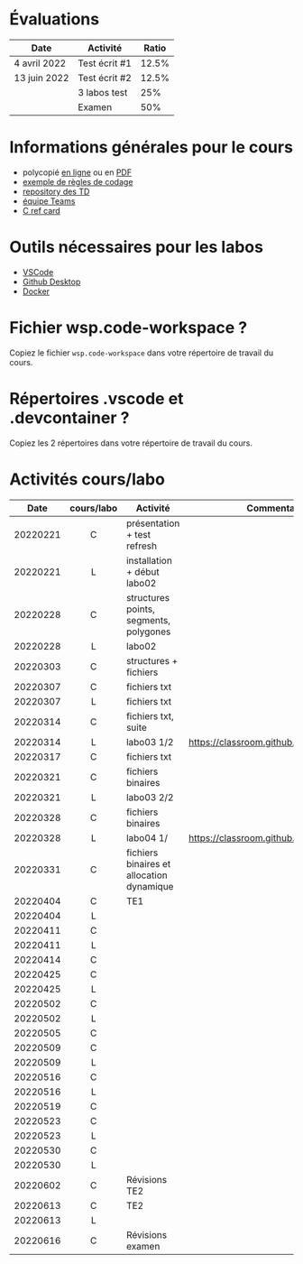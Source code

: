 # Évaluations

| Date | Activité | Ratio |
|---|---|---|
| 4 avril 2022 | Test écrit #1 | 12.5% |
| 13 juin 2022 | Test écrit #2 | 12.5% |
|   | 3 labos test | 25% |
|   | Examen | 50% |

# Informations générales pour le cours

- polycopié [en ligne](https://heig-tin-info.github.io/handout/) ou en [PDF](https://github.com/heig-tin-info/handout/releases/download/v0.2.7/handout.pdf)
- [exemple de règles de codage](https://google.github.io/styleguide/cppguide.html)
- [repository des TD](https://github.com/Info2-TIN-B-2021-2022/TD)
- [équipe Teams]()
- [C ref card](https://github.com/heig-tin-info/refcard)

# Outils nécessaires pour les labos

- [VSCode](https://code.visualstudio.com/download)
- [Github Desktop](https://desktop.github.com/)
- [Docker](https://www.docker.com/products/docker-desktop)

# Fichier wsp.code-workspace ?

Copiez le fichier `wsp.code-workspace` dans votre répertoire de travail du cours.

# Répertoires .vscode et .devcontainer ?

Copiez les 2 répertoires dans votre répertoire de travail du cours.

# Activités cours/labo
| Date | cours/labo | Activité | Commentaire |
|---|:---:|---|---|
| 20220221 | C | présentation + test refresh| |
| 20220221 | L | installation + début labo02| |
| 20220228 | C | structures points, segments, polygones| |
| 20220228 | L | labo02| |
| 20220303 | C | structures + fichiers| |
| 20220307 | C | fichiers txt| |
| 20220307 | L | fichiers txt| |
| 20220314 | C | fichiers txt, suite| |
| 20220314 | L | labo03 1/2| https://classroom.github.com/a/iwfnDrRF |
| 20220317 | C | fichiers txt| |
| 20220321 | C | fichiers binaires| |
| 20220321 | L | labo03 2/2| |
| 20220328 | C | fichiers binaires| |
| 20220328 | L | labo04 1/ | https://classroom.github.com/a/lf47FVNl|
| 20220331 | C | fichiers binaires et allocation dynamique | |
| 20220404 | C | TE1 | |
| 20220404 | L | | |
| 20220411 | C | | |
| 20220411 | L | | |
| 20220414 | C | | |
| 20220425 | C | | |
| 20220425 | L | | |
| 20220502 | C | | |
| 20220502 | L | | |
| 20220505 | C | | |
| 20220509 | C | | |
| 20220509 | L | | |
| 20220516 | C | | |
| 20220516 | L | | |
| 20220519 | C | | |
| 20220523 | C | | |
| 20220523 | L | | |
| 20220530 | C |  | |
| 20220530 | L | | |
| 20220602 | C | Révisions TE2| |
| 20220613 | C | TE2| |
| 20220613 | L | | |
| 20220616 | C | Révisions examen| |
